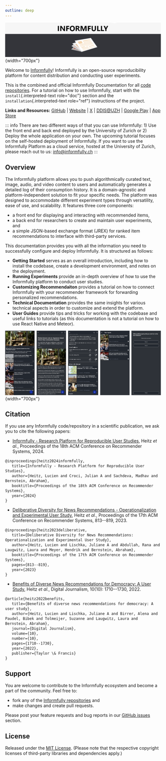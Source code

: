 ```yaml
---
outline: deep
---
```


![Informfully banner logo](img/logo_banner.png){width="700px"}

Welcome to [Informfully](https://informfully.ch/)! Informfully is an
open-source reproducibility platform for content distribution and
conducting user experiments.

This is the combined and official Informfully Documentation for all
[code repositories](https://github.com/orgs/Informfully/repositories).
For a tutorial on how to use Informfully, start with the
`install`{.interpreted-text role="doc"} section and the
`installation`{.interpreted-text role="ref"} instructions of the
project.

**Links and Resources:** [GitHub](https://github.com/orgs/Informfully)
\| [Website](https://informfully.ch) \| [X](https://x.com/informfully)
\| [DDIS@UZH](https://www.ifi.uzh.ch/en/ddis.html) \| [Google
Play](https://play.google.com/store/apps/details?id=ch.uzh.ifi.news) \|
[App Store](https://apps.apple.com/us/app/informfully/id1460234202)

::: info
There are two different ways of that you can use Informfully: 1) Use the
front end and back end deployed by the University of Zurich or 2) Deploy
the whole application on your own. The upcoming tutorial focuses on the
self-hosted deployment of Informfully. If you want to use the
Informfully Platform as a cloud service, hosted at the University of
Zurich, please reach out to us: <info@informfully.ch>
:::

## Overview

The Informfully platform allows you to push algorithmically curated
text, image, audio, and video content to users and automatically
generates a detailed log of their consumption history. It is a
domain-agnostic and platform-independent solution to fit your specific
needs. The platform was designed to accommodate different experiment
types through versatility, ease of use, and scalability. It features
three core components:

-   a front end for displaying and interacting with recommended items,
-   a back end for researchers to create and maintain user experiments,
    and
-   a simple JSON-based exchange format (JREX) for ranked item
    recommendations to interface with third-party services.

This documentation provides you with all the information you need to
successfully configure and deploy Informfully. It is structured as
follows:

-   **Getting Started** serves as an overall introduction, including how
    to install the codebase, create a development environment, and notes
    on the deployment.
-   **Running Experiments** provide an in-depth overview of how to use
    the Informfully platform to conduct user studies.
-   **Customizing Recommendaiton** provides a tutorial on how to connect
    Informfully with your recommender framework for forwarding
    personalized recommendations.
-   **Technical Documentation** provides the same insights for various
    technical aspects in order to customize and extend the platform.
-   **User Guides** provide tips and tricks for working with the
    codebase and useful links to tutorials (as this documentation is not
    a tutorial on how to use React Native and Meteor).

![Informfully app screenshots](img/informfully_assets/informfully_app_screens.png){width="700px"}

## Citation

If you use any Informfully code/repository in a scientific publication,
we ask you to cite the following papers:

-   [Informfully - Research Platform for Reproducible User
    Studies](https://www.researchgate.net/publication/383261885_Informfully_-_Research_Platform_for_Reproducible_User_Studies),
    Heitz *et al.*, Proceedings of the 18th ACM Conference on
    Recommender Systems, 2024.

``` console
@inproceedings{heitz2024informfully,
   title={Informfully - Research Platform for Reproducible User Studies},
   author={Heitz, Lucien and Croci, Julian A and Sachdeva, Madhav and Bernstein, Abraham},
   booktitle={Proceedings of the 18th ACM Conference on Recommender Systems},
   year={2024}
}
```

-   [Deliberative Diversity for News Recommendations -
    Operationalization and Experimental User
    Study](https://dl.acm.org/doi/10.1145/3604915.3608834), Heitz *et
    al.*, Proceedings of the 17th ACM Conference on Recommender Systems,
    813--819, 2023.

``` console
@inproceedings{heitz2023deliberative,
   title={Deliberative Diversity for News Recommendations: Operationalization and Experimental User Study},
   author={Heitz, Lucien and Lischka, Juliane A and Abdullah, Rana and Laugwitz, Laura and Meyer, Hendrik and Bernstein, Abraham},
   booktitle={Proceedings of the 17th ACM Conference on Recommender Systems},
   pages={813--819},
   year={2023}
}
```

-   [Benefits of Diverse News Recommendations for Democracy: A User
    Study](https://www.tandfonline.com/doi/full/10.1080/21670811.2021.2021804),
    Heitz *et al.*, Digital Journalism, 10(10): 1710--1730, 2022.

``` console
@article{heitz2022benefits,
   title={Benefits of diverse news recommendations for democracy: A user study},
   author={Heitz, Lucien and Lischka, Juliane A and Birrer, Alena and Paudel, Bibek and Tolmeijer, Suzanne and Laugwitz, Laura and Bernstein, Abraham},
   journal={Digital Journalism},
   volume={10},
   number={10},
   pages={1710--1730},
   year={2022},
   publisher={Taylor \& Francis}
}
```

## Support

You are welcome to contribute to the Informfully ecosystem and become a
part of the community. Feel free to:

-   fork any of the [Informfully
    repositories](https://github.com/Informfully/Documentation) and
-   make changes and create pull requests.

Please post your feature requests and bug reports in our [GitHub
issues](https://github.com/Informfully/Documentation/issues) section.

## License

Released under the [MIT
License](https://github.com/Informfully/Documentation/blob/main/LICENSE).
(Please note that the respective copyright licenses of third-party
libraries and dependencies apply.)

